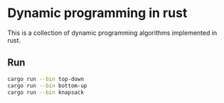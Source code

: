 # Dynamic programming in rust

This is a collection of dynamic programming algorithms implemented in rust.

## Run

```bash
cargo run --bin top-down
cargo run --bin bottom-up
cargo run --bin knapsack
```
